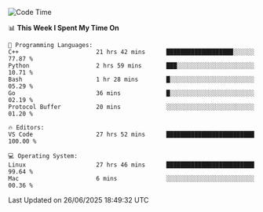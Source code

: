 
<!--START_SECTION:waka-->
![Code Time](http://img.shields.io/badge/Code%20Time-3%2C550%20hrs%2032%20mins-blue)

📊 **This Week I Spent My Time On** 

```text
💬 Programming Languages: 
C++                      21 hrs 42 mins      ███████████████████░░░░░░   77.87 % 
Python                   2 hrs 59 mins       ███░░░░░░░░░░░░░░░░░░░░░░   10.71 % 
Bash                     1 hr 28 mins        █░░░░░░░░░░░░░░░░░░░░░░░░   05.29 % 
Go                       36 mins             █░░░░░░░░░░░░░░░░░░░░░░░░   02.19 % 
Protocol Buffer          20 mins             ░░░░░░░░░░░░░░░░░░░░░░░░░   01.20 % 

🔥 Editors: 
VS Code                  27 hrs 52 mins      █████████████████████████   100.00 % 

💻 Operating System: 
Linux                    27 hrs 46 mins      █████████████████████████   99.64 % 
Mac                      6 mins              ░░░░░░░░░░░░░░░░░░░░░░░░░   00.36 % 
```


 Last Updated on 26/06/2025 18:49:32 UTC
<!--END_SECTION:waka-->

